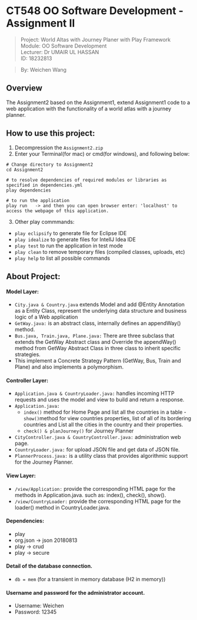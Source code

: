 # CT548 OO Software Development - Assignment II
> Project: World Altas with Journey Planer with Play Framework      
> Module: OO Software Development   
> Lecturer: Dr UMAIR UL HASSAN      
> ID: 18232813  

> By: Weichen Wang

## Overview
The Assignment2 based on the Assignment1, extend Assignment1 code to a web application with the functionality of a world atlas with a journey planner. 


## How to use this project:
1. Decompression the `Assignment2.zip`
2. Enter your Terminal(for mac) or cmd(for windows), and following below:

```
# Change directory to Assignment2 
cd Assignment2

# to resolve dependencies of required modules or libraries as specified in dependencies.yml
play dependencies

# to run the application
play run   -> and then you can open browser enter: 'localhost' to access the webpage of this application.
```
3. Other play commmands:
* `play eclipsify` to generate file for Eclipse IDE
* `play idealize` to generate files for IntellJ Idea IDE
* `play test` to run the application in test mode
* `play clean` to remove temporary files (compiled classes, uploads, etc)
* `play help` to list all possible commands

## About Project:
#### Model Layer: 
- `City.java & Country.java` extends Model and add @Entity Annotation as a Entity Class, represent the underlying data structure and business logic of a Web application
- `GetWay.java:` is an abstract class, internally defines an appendWay() method.
- `Bus.java, Train.java, Plane.java:` There are three subclass that extends the GetWay Abstract class and Override the appendWay() method from GetWay Abstract Class in three class to inherit specific strategies. 
- This implement a Concrete Strategy Pattern (GetWay, Bus, Train and Plane) and also implements a polymorphism.

#### Controller Layer:
- `Application.java & CountryLoader.java:` handles incoming HTTP requests and uses the model and view to build and return a response.
- `Application.java: `
    - `index()` method for Home Page and list all the countries in a table
    -` show() `method for view countries properties, list of all of its bordering countries and List all the cities in the country and their properties.
    - `check() & planJourney()` for Journey Planner
- `CityController.java & CountryController.java:` administration web page.
- `CountryLoader.java:` for upload JSON file and get data of JSON file.
- `PlannerProcess.java:` is a utility class that provides algorithmic support for the Journey Planner.

#### View Layer:
- `/view/Application:` provide the corresponding HTML page for the methods in Application.java. such as: index(), check(), show().
- `/view/CountryLoader:` provide the corresponding HTML page for the loader() method in CountryLoader.java.

#### Dependencies:
- play
- org.json -> json 20180813
- play -> crud
- play -> secure

#### Detail of the database connection.
- `db = mem` (for a transient in memory database (H2 in memory)) 

#### Username and password for the administrator account.
- Username: Weichen
- Password: 12345

    



 

